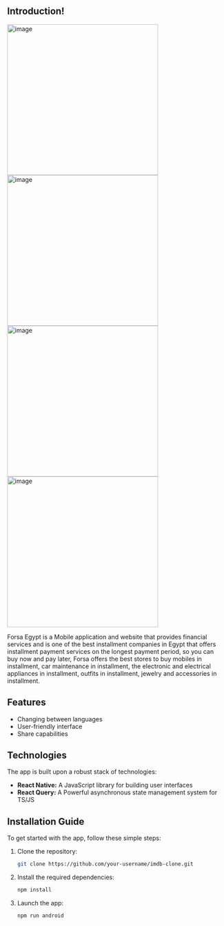 
## Introduction!
<img width="350" alt="image" src="https://github.com/3aly/forsa-egypt/assets/77078308/0ca3cb79-7b2d-428d-abbc-3dd2ee2078b8">
<img width="350" alt="image" src="https://github.com/3aly/forsa-egypt/assets/77078308/8e0bb856-bcb1-4bff-805b-e2253247c59e">
<img width="350" alt="image" src="https://github.com/3aly/forsa-egypt/assets/77078308/fdfb0548-734c-4f23-a6e1-e86e3f6d02a7">
<img width="350" alt="image" src="https://github.com/3aly/forsa-egypt/assets/77078308/40ea44cf-7610-4b1b-a773-ae1baa297a68">



Forsa Egypt is a Mobile application and website that provides financial services and is one of the best installment companies in Egypt that offers installment payment services on the longest payment period, so you can buy now and pay later, Forsa offers the best stores to buy mobiles in installment, car maintenance in installment, the electronic and electrical appliances in installment, outfits in installment, jewelry and accessories in installment.

## Features

- Changing between languages
- User-friendly interface 
- Share capabilities 

## Technologies

The app is built upon a robust stack of technologies:

- **React Native:** A JavaScript library for building user interfaces
- **React Query:** A Powerful asynchronous state management system for TS/JS

## Installation Guide

To get started with the app, follow these simple steps:

1. Clone the repository:

   ```bash
   git clone https://github.com/your-username/imdb-clone.git
   
2. Install the required dependencies:

   ```bash
   npm install
   
3. Launch the app:

   ```bash
   npm run android


   
